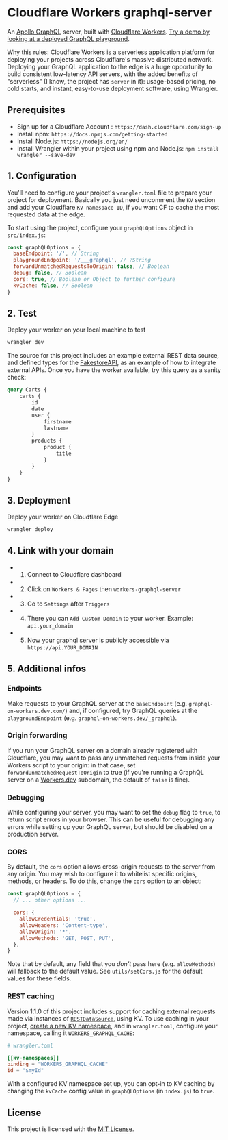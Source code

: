 # Cloudflare Workers graphql-server

An [Apollo GraphQL](https://www.apollographql.com/) server, built with [Cloudflare Workers](https://workers.cloudflare.com). [Try a demo by looking at a deployed GraphQL playground](https://graphql-on-workers.signalnerve.com/___graphql).

Why this rules: Cloudflare Workers is a serverless application platform for deploying your projects across Cloudflare's massive distributed network. Deploying your GraphQL application to the edge is a huge opportunity to build consistent low-latency API servers, with the added benefits of "serverless" (I know, the project has `server` in it): usage-based pricing, no cold starts, and instant, easy-to-use deployment software, using Wrangler.


## Prerequisites

 *  Sign up for a Cloudflare Account : `https://dash.cloudflare.com/sign-up`
 *  Install npm: `https://docs.npmjs.com/getting-started`
 *  Install Node.js: `https://nodejs.org/en/`
 *  Install Wrangler within your project using npm and Node.js: `npm install wrangler --save-dev`

## 1. Configuration
You'll need to configure your project's `wrangler.toml` file to prepare your project for deployment. Basically you just need uncomment the `KV` section and add your Cloudflare `KV namespace ID`, if you want CF to cache the most requested data at the edge. 

To start using the project, configure your `graphQLOptions` object in `src/index.js`:

```js
const graphQLOptions = {
  baseEndpoint: '/', // String
  playgroundEndpoint: '/___graphql', // ?String
  forwardUnmatchedRequestsToOrigin: false, // Boolean
  debug: false, // Boolean
  cors: true, // Boolean or Object to further configure
  kvCache: false, // Boolean
}
```

## 2. Test
Deploy your worker on your local machine to test
```sh
wrangler dev
```

The source for this project includes an example external REST data source, and defined types for the [FakestoreAPI](https://fakestoreapi.com/), as an example of how to integrate external APIs. Once you have the worker available, try this query as a sanity check:

```graphql
query Carts {
    carts {
        id
        date
        user {
            firstname
            lastname
        }
        products {
            product {
                title
            }
        }
    }
}
```

## 3. Deployment
Deploy your worker on Cloudflare Edge
```sh
wrangler deploy
```

## 4. Link with your domain
- 1. Connect to Cloudflare dashboard
- 2. Click on `Workers & Pages` then `workers-graphql-server`
- 3. Go to `Settings` after `Triggers` 
- 4. There you can `Add Custom Domain` to your worker. Example: `api.your_domain`
- 5. Now your graphql server is publicly accessible via `https://api.YOUR_DOMAIN`

## 5. Additional infos
### Endpoints

Make requests to your GraphQL server at the `baseEndpoint` (e.g. `graphql-on-workers.dev.com/`) and, if configured, try GraphQL queries at the `playgroundEndpoint` (e.g. `graphql-on-workers.dev/_graphql`).

### Origin forwarding

If you run your GraphQL server on a domain already registered with Cloudflare, you may want to pass any unmatched requests from inside your Workers script to your origin: in that case, set `forwardUnmatchedRequestToOrigin` to true (if you're running a GraphQL server on a [Workers.dev](https://workers.dev) subdomain, the default of `false` is fine).

### Debugging

While configuring your server, you may want to set the `debug` flag to `true`, to return script errors in your browser. This can be useful for debugging any errors while setting up your GraphQL server, but should be disabled on a production server.

### CORS

By default, the `cors` option allows cross-origin requests to the server from any origin. You may wish to configure it to whitelist specific origins, methods, or headers. To do this, change the `cors` option to an object:

```js
const graphQLOptions = {
  // ... other options ...

  cors: {
    allowCredentials: 'true',
    allowHeaders: 'Content-type',
    allowOrigin: '*',
    allowMethods: 'GET, POST, PUT',
  },
}
```

Note that by default, any field that you _don't_ pass here (e.g. `allowMethods`) will fallback to the default value. See `utils/setCors.js` for the default values for these fields.

### REST caching

Version 1.1.0 of this project includes support for caching external requests made via instances of [`RESTDataSource`](https://www.apollographql.com/docs/apollo-server/features/data-sources/), using KV. To use caching in your project, [create a new KV namespace](https://workers.cloudflare.com/docs/reference/storage/writing-data), and in `wrangler.toml`, configure your namespace, calling it `WORKERS_GRAPHQL_CACHE`:

```toml
# wrangler.toml

[[kv-namespaces]]
binding = "WORKERS_GRAPHQL_CACHE"
id = "$myId"
```

With a configured KV namespace set up, you can opt-in to KV caching by changing the `kvCache` config value in `graphQLOptions` (in `index.js`) to `true`.

## License

This project is licensed with the [MIT License](https://github.com/cloudflare/workers-graphql-server/blob/master/LICENSE).
